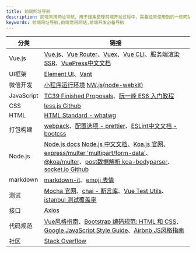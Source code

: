 ```yaml
---
title: 前端网址导航
description: 前端常用网址导航，用于搜集整理前端开发过程中，需要经常使用到的一些网站链接，方便快速访问，提高效率。包括：Vue.js、UI框架、JavaScript、CSS、打包构建、测试、接口请求等。比如 Vue.js 全家桶链接、JS TC39、阮一峰ES6入门、前端代码规范等链接。
keywords: 前端网址导航,前端常用网站,前端开发必备导航
---
```


分类 | 链接
--- | ---
Vue.js | [Vue.js](https://cn.vuejs.org/v2/guide/)、[Vue Router](https://router.vuejs.org/zh/)、[Vuex](https://vuex.vuejs.org/zh/)、[Vue CLI](https://cli.vuejs.org/zh/)、[服务端渲染SSR](https://ssr.vuejs.org/zh/)、[VuePress中文文档](https://www.vuepress.cn/)
UI框架 | [Element UI](https://element.eleme.cn/#/zh-CN/component/radio)、[Vant](https://vant-contrib.gitee.io/vant/#/zh-CN/)
微信开发 | [小程序运行环境](https://developers.weixin.qq.com/miniprogram/dev/framework/runtime/env.html) [NW.js(node-webkit)](https://github.com/nwjs/nw.js)
JavaScript | [TC39 Finished Proposals](https://github.com/tc39/proposals/blob/master/finished-proposals.md)、[阮一峰 ES6 入门教程](https://es6.ruanyifeng.com/)
CSS | [less.js Github](https://github.com/less/less.js)
HTML | [HTML Standard - whatwg](https://html.spec.whatwg.org/multipage/)
打包构建 | [webpack](https://www.webpackjs.com/)、[配置选项 - prettier](https://prettier.io/docs/en/options.html)、[ESLint中文文档 - bootcss](https://eslint.bootcss.com/docs/user-guide/getting-started)
Node.js| [Node.js docs](https://nodejs.org/en/docs/) [Node.js 中文文档](http://nodejs.cn/api/)、[Koa.js 官网](https://koa.bootcss.com/#response)、[express/multer 'multipart/form-data'](https://github.com/expressjs/multer)、[@koa/multer](https://github.com/koajs/multer)、[post数据解析 koa-bodyparser](https://github.com/koajs/bodyparser)、[socket.io Github](https://github.com/socketio/socket.io#readme)
markdown | [markdown-it](https://github.com/markdown-it/markdown-it)、[emoji 表情](https://github.com/markdown-it/markdown-it-emoji/blob/master/lib/data/full.json)
测试 | [Mocha 官网](https://mochajs.org/)、[chai - 断言库](https://github.com/chaijs/chai)、[Vue Test Utils](https://vue-test-utils.vuejs.org/zh/)、[istanbul 测试覆盖率](https://istanbul.js.org/)
接口 | [Axios](https://github.com/axios/axios)
代码规范 | [Vue风格指南](https://cn.vuejs.org/v2/style-guide/)、[Bootstrap 编码规范: HTML 和 CSS](https://codeguide.bootcss.com/)、[Google JavaScript Style Guide](http://google.github.io/styleguide/jsguide.html)、[Airbnb JS风格指南](https://github.com/airbnb/javascript)
社区 | [Stack Overflow](https://stackoverflow.com/questions/)